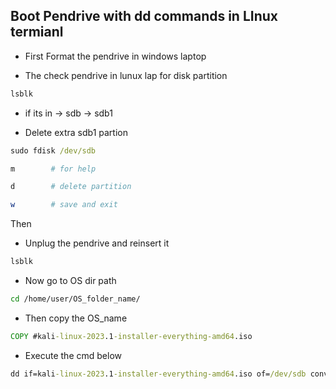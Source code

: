 ## Boot Pendrive with dd commands in LInux termianl


- First Format the pendrive in windows laptop

- The check pendrive in lunux lap for disk partition

```cmd
lsblk
```
* if its in -> sdb -> sdb1

- Delete extra sdb1 partion

```cmd
sudo fdisk /dev/sdb
```
```bash
m        # for help

d        # delete partition

w        # save and exit
```

Then

- Unplug the pendrive and reinsert it

```cmd
lsblk
```

- Now go to OS dir path

```bash
cd /home/user/OS_folder_name/
```

- Then copy the OS_name

```cmd
COPY #kali-linux-2023.1-installer-everything-amd64.iso
```
- Execute the cmd below

```cmd
dd if=kali-linux-2023.1-installer-everything-amd64.iso of=/dev/sdb conv=fsync bs=4M
```
